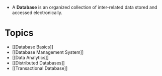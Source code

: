 * A **Database** is an organized collection of inter-related data stored and accessed electronically.
# Topics 
* [[Database Basics]]
* [[Database Management System]]
* [[Data Analytics]]
* [[Distributed Databases]]
* [[Transactional Database]]